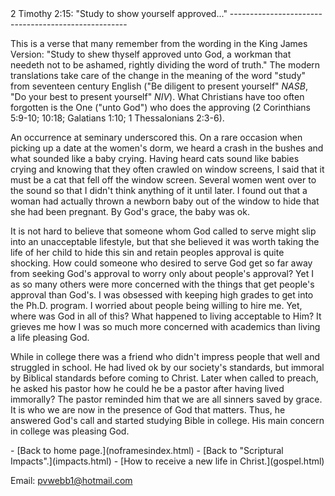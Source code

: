  <head> <title>(PVW) 2 Timothy 2:15: "Study to show yourself approved..."</title> <meta content="IE=9" http-equiv="X-UA-Compatible"></meta> <link href="css/page_style.css" rel="stylesheet" type="text/css"></link> </head><body><div class="page_style"> 2 Timothy 2:15: "Study to show yourself approved..."
----------------------------------------------------

This is a verse that many remember from the wording in the King James Version: "Study to shew thyself approved unto God, a workman that needeth not to be ashamed, rightly dividing the word of truth." The modern translations take care of the change in the meaning of the word "study" from seventeen century English ("Be diligent to present yourself" <cite class="bibleref" title="NASB 2 Timothy 2:15">NASB</cite>, "Do your best to present yourself" <cite class="bibleref" title="NIV 2 Timothy 2:15">NIV</cite>). What Christians have too often forgotten is the One ("unto God") who does the approving (2 Corinthians 5:9-10; 10:18; Galatians 1:10; 1 Thessalonians 2:3-6).

An occurrence at seminary underscored this. On a rare occasion when picking up a date at the women's dorm, we heard a crash in the bushes and what sounded like a baby crying. Having heard cats sound like babies crying and knowing that they often crawled on window screens, I said that it must be a cat that fell off the window screen. Several women went over to the sound so that I didn't think anything of it until later. I found out that a woman had actually thrown a newborn baby out of the window to hide that she had been pregnant. By God's grace, the baby was ok.

It is not hard to believe that someone whom God called to serve might slip into an unacceptable lifestyle, but that she believed it was worth taking the life of her child to hide this sin and retain peoples approval is quite shocking. How could someone who desired to serve God get so far away from seeking God's approval to worry only about people's approval? Yet I as so many others were more concerned with the things that get people's approval than God's. I was obsessed with keeping high grades to get into the Ph.D. program. I worried about people being willing to hire me. Yet, where was God in all of this? What happened to living acceptable to Him? It grieves me how I was so much more concerned with academics than living a life pleasing God.

While in college there was a friend who didn't impress people that well and struggled in school. He had lived ok by our society's standards, but immoral by Biblical standards before coming to Christ. Later when called to preach, he asked his pastor how he could he be a pastor after having lived immorally? The pastor reminded him that we are all sinners saved by grace. It is who we are now in the presence of God that matters. Thus, he answered God's call and started studying Bible in college. His main concern in college was pleasing God.

  </div>- [Back to home page.](noframesindex.html)
- [Back to "Scriptural Impacts".](impacts.html)
- [How to receive a new life in Christ.](gospel.html)

Email: [pvwebb1@hotmail.com](mailto:pvwebb1@hotmail.com)

